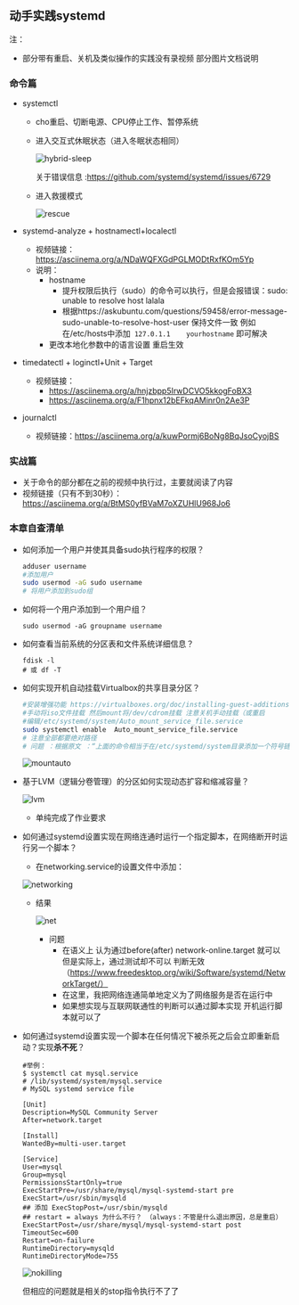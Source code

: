 ## 动手实践systemd

注：

- 部分带有重启、关机及类似操作的实践没有录视频  部分图片文档说明

### 命令篇

- systemctl 

  - cho重启、切断电源、CPU停止工作、暂停系统 

  - 进入交互式休眠状态（进入冬眠状态相同）

    ![hybrid-sleep](img\hybrid-sleep.png)

    关于错误信息 :https://github.com/systemd/systemd/issues/6729 

  - 进入救援模式

    ![rescue](img\rescue.png)

- systemd-analyze + hostnamectl+localectl

  - 视频链接：https://asciinema.org/a/NDaWQFXGdPGLMODtRxfKOm5Yp
  - 说明：
    - hostname 
      - 提升权限后执行（sudo）的命令可以执行，但是会报错误：sudo: unable to resolve host lalala
      - 根据https://askubuntu.com/questions/59458/error-message-sudo-unable-to-resolve-host-user  保持文件一致 例如在/etc/hosts中添加``` 127.0.1.1    yourhostname```  即可解决
    - 更改本地化参数中的语言设置 重启生效

- timedatectl + loginctl+Unit + Target

  - 视频链接：
    - https://asciinema.org/a/hnjzbpp5IrwDCVO5kkogFoBX3
    - https://asciinema.org/a/F1hpnx12bEFkqAMinr0n2Ae3P

- journalctl

  - 视频链接：https://asciinema.org/a/kuwPormj6BoNg8BqJsoCyojBS

### 实战篇

- 关于命令的部分都在之前的视频中执行过，主要就阅读了内容
- 视频链接（只有不到30秒）：https://asciinema.org/a/BtMS0yfBVaM7oXZUHlU968Jo6

### 本章自查清单

- 如何添加一个用户并使其具备sudo执行程序的权限？

  ```bash
  adduser username 
  #添加用户
  sudo usermod -aG sudo username
  # 将用户添加到sudo组
  ```

- 如何将一个用户添加到一个用户组？

  ```shell
  sudo usermod -aG groupname username
  ```

- 如何查看当前系统的分区表和文件系统详细信息？

  ```shell
  fdisk -l  
  # 或 df -T
  ```

- 如何实现开机自动挂载Virtualbox的共享目录分区？

  ```bash
  #安装增强功能 https://virtualboxes.org/doc/installing-guest-additions-on-ubuntu/
  #手动将iso文件挂载 然后mount将/dev/cdrom挂载 注意关机手动挂载（或重启
  #编辑/etc/systemd/system/Auto_mount_service_file.service
  sudo systemctl enable  Auto_mount_service_file.service
  # 注意全部都要绝对路径
  # 问题 ：根据原文 ：“上面的命令相当于在/etc/systemd/system目录添加一个符号链接，指向/usr/lib/systemd/system里面的httpd.service文件。” 应该不用enable也可以 但是没有enable就不能开机执行
  ```
  ![mountauto](img\mountauto.png)

- 基于LVM（逻辑分卷管理）的分区如何实现动态扩容和缩减容量？

  ![lvm](img\lvm.png)

  - 单纯完成了作业要求

- 如何通过systemd设置实现在网络连通时运行一个指定脚本，在网络断开时运行另一个脚本？

  - 在networking.service的设置文件中添加：

  ![networking](img\networking.png)

  - 结果

    ![net](img\net.png)

    - 问题
      - 在语义上 认为通过before(after) network-online.target 就可以 但是实际上，通过测试却不可以 判断无效 （https://www.freedesktop.org/wiki/Software/systemd/NetworkTarget/）
      - 在这里，我把网络连通简单地定义为了网络服务是否在运行中 
      - 如果想实现与互联网联通性的判断可以通过脚本实现 开机运行脚本就可以了 

- 如何通过systemd设置实现一个脚本在任何情况下被杀死之后会立即重新启动？实现**杀不死**？

  ```shell
  #举例：
  $ systemctl cat mysql.service
  # /lib/systemd/system/mysql.service
  # MySQL systemd service file

  [Unit]
  Description=MySQL Community Server
  After=network.target

  [Install]
  WantedBy=multi-user.target

  [Service]
  User=mysql
  Group=mysql
  PermissionsStartOnly=true
  ExecStartPre=/usr/share/mysql/mysql-systemd-start pre
  ExecStart=/usr/sbin/mysqld
  ## 添加 ExecStopPost=/usr/sbin/mysqld
  ## restart = always 为什么不行？ （always：不管是什么退出原因，总是重启）
  ExecStartPost=/usr/share/mysql/mysql-systemd-start post
  TimeoutSec=600
  Restart=on-failure
  RuntimeDirectory=mysqld
  RuntimeDirectoryMode=755
  ```

  ![nokilling](img\nokilling.png)

  但相应的问题就是相关的stop指令执行不了了



​	
